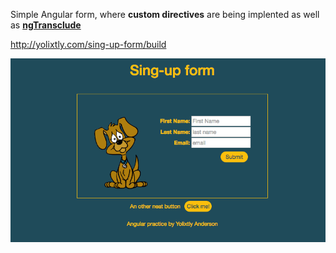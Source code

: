 Simple Angular form, where <strong>custom directives</strong> are being implented as well as <strong><a href="https://docs.angularjs.org/api/ng/directive/ngTransclude">ngTransclude</a></strong>

http://yolixtly.com/sing-up-form/build

<img src="template.png" alt="">